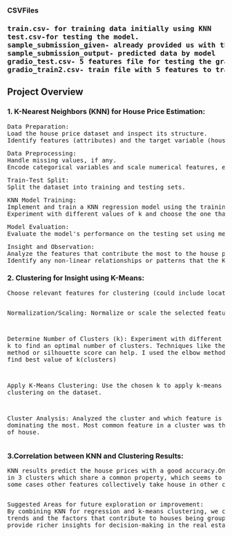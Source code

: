 <H3>CSVFiles<H3>  
<Pre>train.csv- for training data initially using KNN
test.csv-for testing the model.                              
sample_submission_given- already provided us with the real outcome of the test data
sample_submission_output- predicted data by model
gradio_test.csv- 5 features file for testing the gradio model
gradio_train2.csv- train file with 5 features to train the model in gradio and makingGUIinterface
</Pre>
<H2>Project Overview</H2>
<H3>1. K-Nearest Neighbors (KNN) for House Price Estimation:</H3>
<pre>
Data Preparation:
Load the house price dataset and inspect its structure.
Identify features (attributes) and the target variable (house prices).
</pre>
<pre>Data Preprocessing:
Handle missing values, if any.
Encode categorical variables and scale numerical features, especially if they have different scales.
</pre>
<pre>Train-Test Split:
Split the dataset into training and testing sets.
</pre>

<pre>KNN Model Training:
Implement and train a KNN regression model using the training set.
Experiment with different values of k and choose the one that provides the best performance (e.g., using cross-validation).
</pre>

<pre>Model Evaluation:
Evaluate the model's performance on the testing set using metrics like Root Mean Squared Error (RMSE).
</pre>
<pre>Insight and Observation:
Analyze the features that contribute the most to the house price predictions.
Identify any non-linear relationships or patterns that the KNN model captures.
</pre>
<H3>2. Clustering for Insight using K-Means:</H3>
<pre>
Choose relevant features for clustering (could include location, size, amenities, etc.).

Normalization/Scaling:
Normalize or scale the selected features.

Determine Number of Clusters (k):
Experiment with different values of k to find an optimal number of clusters. 
Techniques like the elbow method or silhouette score can help.
I used the elbow method so as to find best value of k(clusters)

Apply K-Means Clustering:
Use the chosen k to apply k-means clustering on the dataset.

Cluster Analysis:
Analyzed the cluster and which feature is dominating the most.
Most common feature in a cluster was the saleprice of house. 
</pre>
<H3>3.Correlation between KNN and Clustering Results:</H3>
<pre>KNN results predict the house prices with a good accuracy.On the other hand K-means collectivise the houses 
in 3 clusters which share a common property, which seems to be the house price in most of the cases while in 
some cases other features collectively take house in other cluster irrespective of being similar prices.

</pre>
<pre>
Suggested Areas for future exploration or improvement:
By combining KNN for regression and k-means clustering, we can gain a comprehensive understanding of house price 
trends and the factors that contribute to houses being grouped together. This integrated approach helps
provide richer insights for decision-making in the real estate domain.

</pre>
